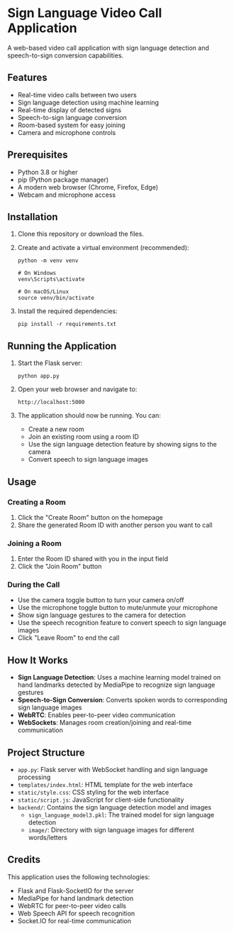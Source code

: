 # Sign Language Video Call Application

A web-based video call application with sign language detection and speech-to-sign conversion capabilities.

## Features

- Real-time video calls between two users
- Sign language detection using machine learning
- Real-time display of detected signs
- Speech-to-sign language conversion
- Room-based system for easy joining
- Camera and microphone controls

## Prerequisites

- Python 3.8 or higher
- pip (Python package manager)
- A modern web browser (Chrome, Firefox, Edge)
- Webcam and microphone access

## Installation

1. Clone this repository or download the files.

2. Create and activate a virtual environment (recommended):
   ```
   python -m venv venv
   
   # On Windows
   venv\Scripts\activate
   
   # On macOS/Linux
   source venv/bin/activate
   ```

3. Install the required dependencies:
   ```
   pip install -r requirements.txt
   ```

## Running the Application

1. Start the Flask server:
   ```
   python app.py
   ```

2. Open your web browser and navigate to:
   ```
   http://localhost:5000
   ```

3. The application should now be running. You can:
   - Create a new room
   - Join an existing room using a room ID
   - Use the sign language detection feature by showing signs to the camera
   - Convert speech to sign language images

## Usage

### Creating a Room
1. Click the "Create Room" button on the homepage
2. Share the generated Room ID with another person you want to call

### Joining a Room
1. Enter the Room ID shared with you in the input field
2. Click the "Join Room" button

### During the Call
- Use the camera toggle button to turn your camera on/off
- Use the microphone toggle button to mute/unmute your microphone
- Show sign language gestures to the camera for detection
- Use the speech recognition feature to convert speech to sign language images
- Click "Leave Room" to end the call

## How It Works

- **Sign Language Detection**: Uses a machine learning model trained on hand landmarks detected by MediaPipe to recognize sign language gestures
- **Speech-to-Sign Conversion**: Converts spoken words to corresponding sign language images
- **WebRTC**: Enables peer-to-peer video communication
- **WebSockets**: Manages room creation/joining and real-time communication

## Project Structure

- `app.py`: Flask server with WebSocket handling and sign language processing
- `templates/index.html`: HTML template for the web interface
- `static/style.css`: CSS styling for the web interface
- `static/script.js`: JavaScript for client-side functionality
- `backend/`: Contains the sign language detection model and images
  - `sign_language_model3.pkl`: The trained model for sign language detection
  - `image/`: Directory with sign language images for different words/letters

## Credits

This application uses the following technologies:
- Flask and Flask-SocketIO for the server
- MediaPipe for hand landmark detection
- WebRTC for peer-to-peer video calls
- Web Speech API for speech recognition
- Socket.IO for real-time communication 
